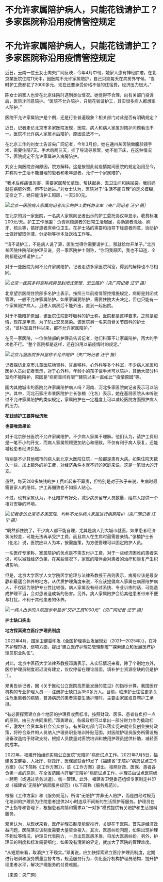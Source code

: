 # 不允许家属陪护病人，只能花钱请护工？多家医院称沿用疫情管控规定

# 不允许家属陪护病人，只能花钱请护工？多家医院称沿用疫情管控规定

近日，云南一位王女士向央广网反映，今年4月中旬，她家人患有神经肿瘤，在北京某医院住院11天中，因医院不允许家属陪护，自己只能每天在病房外守候。“当时护工费都花了2000多元，现在还要承受价格不低的住宿费，经济压力很大。”

陈女士的家人也曾在北京住院时遇到类似情况。她觉得不合理，向有关部门投诉后，医院才同意陪护。“医院不允许陪护，只能花钱请护工，其实很多病人都想家人陪护。”

医院不允许家属陪护是个例，还是行业普遍现象？相关部门对此是否有明确规定？

近日，记者走访北京市多家医院发现，医院、病人和病人家属对陪护问题看法不一。医院不允许病人家属术后陪护，原因说法不一。

在北京工作的刘女士告诉央广网记者，今年3月份，她在通州某医院做腹腔镜手术，需要住院7天。手术后两三天，插了导流导尿管，她不能下床，在这种情况下，医院规定不允许家属进入病房陪护。

刘女士向医院咨询原因，院方解释，这是按照此前疫情期间医院的规定沿用至今，并称对于生活不能自理的患者和老年患者，允许一个家属陪护。

“我术后疼痛很厉害，需要家属帮忙拿饭、帮扶起身、去卫生间和换尿袋。我妈妈就在病房外面，但不让她进。”刘女士认为，医院对于“生活不能自理”的定义模糊，无奈之下，她只能请护工照顾，一天260元。

![](https://inews.gtimg.com/om_bt/OYX82QVnsB74bafryuiAnELeTo6TBW0Biy_6Rov5zbeuMAA/1000)_北京一医院病人家属向记者出示的护工委托协议单（央广网记者
汪宁 摄）_

在北京的另一家医院，一名病人家属向记者出示的护工委托协议单显示，收费标准200元/天。护工工作范围：负责照顾患者的日常生活起居，协助患者洗脸、刷牙、梳头等，搞好患者床单位卫生，在护士站的需要和指导下经患者同意，协助护士做好留取体液、分泌物等标本及送检工作等。

“请不请护工，不是病人说了算，医生觉得你需要请护工，那就给你开单子。”北京某医院住院部的护理员说。另一家医院护士则称，“你问我原因，我也不知道，全院都是这样请护工。”

对于一些医院为何不允许家属陪护，记者走访多家医院科室，得到的解释也不尽相同。

![](https://inews.gtimg.com/om_bt/ORHrBPJ0Okn1E0IhOFKbsycDvtyTJdhX6TylRtxnXcGmIAA/1000)_北京一医院多科室称病房是封闭式管理、无法陪护（央广网记者
汪宁 摄）_

北京望京医院住院部多名护士表示，按照三年前疫情管控措施规定，病房是封闭式管理，一般不允许家属陪护。如果家属要陪护，需要住院大夫决定，但也只能有一个家属陪护病人，且进入病房后不能外出，直到一起出院。

对于不能陪护原因，该医院住院部呼吸科的护士称，医院都是这样要求，之前是疫情，现在是甲流，为了防止交叉感染。该医院另一名来自骨关节四科的护士说，“该科室自开科以来，都不允许家属陪护。”

在另一家医院，一位住院部的护理员告诉记者，他们科室不让家属陪护，再大的手术也不行。“整个医院都是这样，还在沿用以前疫情时的规定。”

![](https://inews.gtimg.com/om_bt/OCDEHnTKM93PV4RbVJQ4j8YLqgDSwG0Y7M3aoZKqURCH8AA/1000)_北京儿童医院多科室称不允许陪护（央广网记者
汪宁 摄）_

记者探访北京市儿童医院肠胃科、耳鼻喉科、心外科等多个科室，不少病人家属和医护人员向记者表示，对于心外科，年龄小的孩子做手术可以陪护，其他大部分科室均不能陪护，原因是“病房空间有限”“建院以来一直如此”“疫情原因”等。

国内其他城市的医院允许家属陪护病人吗？河南、河北多家医院向记者表示可以陪护。其中，河北石家庄市某医院护士长张楠（化名）表示，她在基层医院从未听说过不允许家属陪护的类似规定，家属陪护在一定程度上可以减轻医院方面照护病人的压力。

**花钱请护工要算经济账**

**也要唯效果论**

对于北京部分医院不允许家属陪护，不少病人家属不理解。他们认为，请护工费用是一笔不小的开支，而病人家属照顾更加贴心和细致，不仅有利于病人康复，还能减轻患者经济负担。

特别是不少其他城市的病人到北京大医院住院，一般都是患有大病。如果住院天数久一些，加上额外的护工费，对经济条件本就不好的家庭来说，这是一笔很大的开支。

虽然，每天200多块钱的护工费听起来不算贵，但特别是对于孩子来说，生病时最需要家人的陪伴，护工再细致也不如家人贴心。

不过，也有家属认为，不让陪护有好处，减少病房留守人员数量，给病人提供一个相对安静的环境。

![](https://inews.gtimg.com/om_bt/OzDJXZ0NP3gC0nKflKi8t8tzlqgxtoHpGRgPsUEcruqXkAA/1000)_记者走访北京市多家医院，均称不允许病人家属进行病房陪护（央广网记者
汪宁 摄）_

“既然都住院了，不少病人都不能自理，尤其是病人到大城市就医，如果患者经济状况较差，可能无法再承受护工费，而且病人在生病时最需要亲情。”张楠护士长（化名）说，医院应以人为本，按需施策，为方便管理可以固定陪护人员。

一名医疗专家称，家属陪护的优点是不需支付护工费，对于一些经济困难的患者来说，可以减轻经济负担，在某些情况下，家属的陪伴会对患者的治疗和康复产生积极影响。

但是，北京大学医学人文学院医学伦理与法律系教授王岳则表示，病房应该是最安静和最适合休养的地方。从优质护理角度来说，不应该提倡病人家属在病房陪护病人，不仅因为陪护专业性比较强，病人家属没有经过系统、专业训练的话，可能造成护理不当，会对患者造成新的伤害。另外，病人家属陪护会给其他患者带来不便与打扰，不利于其他患者的休养。

![](https://inews.gtimg.com/om_bt/OqWzwaXY6V5RHoUTLYUmuV4_thJQgv8VFuydt2-hOpfDUAA/1000)_一病人出示的入院提示单显示“交护工费1000元”（央广网记者
汪宁 摄）_

**护士缺口突出**

**地方探索建立医疗护理员制度**

2022年4月，国家卫健委印发《全国护理事业发展规划（2021—2025年）》，在补齐护理短板、弱项方面，提出“建立医疗护理员管理制度”“探索建立和发展医疗护理员职业队伍”。

对此，北京中医药大学法律系教授邓勇表示，从实际情况来看，除了个别地方外，医疗护理员制度迟迟没有建立，仅仅停留在理论层面，填补护士资源空缺的仍是护工。

邓勇告诉记者，据《关于推动公立医院高质量发展的意见》的指标计算，我国医疗机构的专业护理人员——注册护士缺口达350多万人。目前，临床护士往往更多关注危重患者的病情，普通病房的患者需要生活护理时，主要由家属或自聘护工承担。

“有必要探索建立各个地区的护理费收费标准，按照财政、医保、患者各负担一点的原则，由三方共同承担。”邓勇建议，各级政府可以拿出一部分财力作为撬动杠杆，激发社会资本和社会公众参与，有关政府部门可以落实促进就业及创业扶持政策，将符合条件的人员纳入护理员职业培训补贴范围，对医院护理员服务所需设施设备改造给予财政支持，根据人员数量对医院培训和使用护理员提供补助，减轻医院成本。

2022年，福建开始组织实施公立医院“无陪护”病房试点工作。2022年7月5日，福建省卫健委、人社厅、财政厅、医保局联合印发了《福建省“无陪护”病房试点工作方案》（以下简称《工作方案》）。该《工作方案》提出，按照财政、医保、患者各负担一点的原则，在全省范围内开展“无陪护”病房试点工作。护理员由试点医院统一聘用（或通过劳务派遣）、统一管理。此外，福建省卫健委还组织专家制定并印发《福建省“无陪护”病房服务规范》（以下简称《服务规范》）。

根据《工作方案》和《服务规范》，所谓“无陪护”并非无人陪护，而是由经过规范化培训的护理员为住院患者提供24小时连续不间断的生活照护等服务。护理员在护士指导和管理下，根据患者病情和需求以“一对多”模式提供有关陪护和生活照料服务。

邓勇认为，从现状来看，医疗护理员制度能否推行，关键在于医院。首先是经济效益问题，医院落实该制度需要大量资金投入。其次，医患纠纷问题，如果出现护理不到位等情况，护理员代表院方，一旦出现医患矛盾，将加大医患纠纷。另外，护理员的制度和标准需要细化，如果没有清晰的界定，就加大了医院的管理难度。

“从短期来看，取消护工不现实。”邓勇说，应加快探索建立医疗护理员制度，定期进行培训和服务质量监督考核，规范服务行为，优化医疗机构护理员结构，提升护理患者水平，解决护理服务的付费难题。

（来源：央广网）

